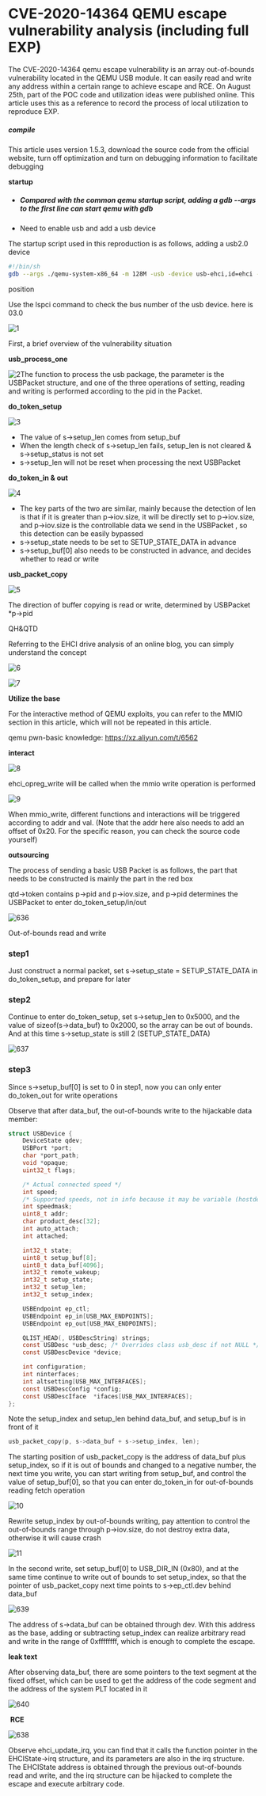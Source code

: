 # CVE-2020-14364 QEMU escape vulnerability analysis (including full EXP) 

The CVE-2020-14364 qemu escape vulnerability is an array out-of-bounds vulnerability located in the QEMU USB module. It can easily read and write any address within a certain range to achieve escape and RCE. On August 25th, part of the POC code and utilization ideas were published online. This article uses this as a reference to record the process of local utilization to reproduce EXP.

##### **compile**

This article uses version 1.5.3, download the source code from the official website, turn off optimization and turn on debugging information to facilitate debugging

**startup**

- ##### Compared with the common qemu startup script, adding a gdb --args to the first line can start qemu with gdb

- Need to enable usb and add a usb device

The startup script used in this reproduction is as follows, adding a usb2.0 device

```bash
#!/bin/sh
gdb --args ./qemu-system-x86_64 -m 128M -usb -device usb-ehci,id=ehci -device usb-tablet,bus=ehci.0 -kernel ./bzImage -initrd  ./rootfs.img -append "root=/dev/ram rw console=ttyS0 oops=panic panic=1 kalsr uid=0" -netdev user,id=t0, -device e1000,netdev=t0,id=nic0 -nographic -smp cores=2,threads=1 -enable-kvm -cpu kvm64,+smep
```

position

Use the lspci command to check the bus number of the usb device. here is 03.0

![1](./pics/1.png)



First, a brief overview of the vulnerability situation

**usb_process_one**

![2](./pics/2.png)The function to process the usb package, the parameter is the USBPacket structure, and one of the three operations of setting, reading and writing is performed according to the pid in the Packet.

**do_token_setup**

![3](./pics/3.png)

- The value of s->setup_len comes from setup_buf
- When the length check of s->setup_len fails, setup_len is not cleared & s->setup_status is not set
- s->setup_len will not be reset when processing the next USBPacket

**do_token_in & out**

![4](./pics/4.png)

- The key parts of the two are similar, mainly because the detection of len is that if it is greater than p->iov.size, it will be directly set to p->iov.size, and p->iov.size is the controllable data we send in the USBPacket , so this detection can be easily bypassed
- s->setup_state needs to be set to SETUP_STATE_DATA in advance
- s->setup_buf[0] also needs to be constructed in advance, and decides whether to read or write

**usb_packet_copy**

![5](./pics/5.png)

The direction of buffer copying is read or write, determined by USBPacket *p->pid

QH&QTD

Referring to the EHCI drive analysis of an online blog, you can simply understand the concept

![6](./pics/6.png)

![7](./pics/7.png)



**Utilize the base**



For the interactive method of QEMU exploits, you can refer to the MMIO section in this article, which will not be repeated in this article.

qemu pwn-basic knowledge: https://xz.aliyun.com/t/6562

**interact**

![8](./pics/8.png)



ehci_opreg_write will be called when the mmio write operation is performed

![9](/BIGRAID/backup/work.challenges/work/mon.github/docs/qemu.escape.related/CVE-2020-14364/pics/9.png)

When mmio_write, different functions and interactions will be triggered according to addr and val. (Note that the addr here also needs to add an offset of 0x20. For the specific reason, you can check the source code yourself)

**outsourcing**

The process of sending a basic USB Packet is as follows, the part that needs to be constructed is mainly the part in the red box

qtd->token contains p->pid and p->iov.size, and p->pid determines the USBPacket to enter do_token_setup/in/out

![636](./pics/636.png)



Out-of-bounds read and write



### step1

Just construct a normal packet, set s->setup_state = SETUP_STATE_DATA in do_token_setup, and prepare for later

### step2

Continue to enter do_token_setup, set s->setup_len to 0x5000, and the value of sizeof(s->data_buf) to 0x2000, so the array can be out of bounds. And at this time s->setup_state is still 2 (SETUP_STATE_DATA)

![637](./pics/637.png)

### step3

Since s->setup_buf[0] is set to 0 in step1, now you can only enter do_token_out for write operations

Observe that after data_buf, the out-of-bounds write to the hijackable data member:

```c
struct USBDevice {
    DeviceState qdev;
    USBPort *port;
    char *port_path;
    void *opaque;
    uint32_t flags;

    /* Actual connected speed */
    int speed;
    /* Supported speeds, not in info because it may be variable (hostdevs) */
    int speedmask;
    uint8_t addr;
    char product_desc[32];
    int auto_attach;
    int attached;

    int32_t state;
    uint8_t setup_buf[8];
    uint8_t data_buf[4096];
    int32_t remote_wakeup;
    int32_t setup_state;
    int32_t setup_len;
    int32_t setup_index;

    USBEndpoint ep_ctl;
    USBEndpoint ep_in[USB_MAX_ENDPOINTS];
    USBEndpoint ep_out[USB_MAX_ENDPOINTS];

    QLIST_HEAD(, USBDescString) strings;
    const USBDesc *usb_desc; /* Overrides class usb_desc if not NULL */
    const USBDescDevice *device;

    int configuration;
    int ninterfaces;
    int altsetting[USB_MAX_INTERFACES];
    const USBDescConfig *config;
    const USBDescIface  *ifaces[USB_MAX_INTERFACES];
};
```

Note the setup_index and setup_len behind data_buf, and setup_buf is in front of it

```c
usb_packet_copy(p, s->data_buf + s->setup_index, len);
```

The starting position of usb_packet_copy is the address of data_buf plus setup_index, so if it is out of bounds and changed to a negative number, the next time you write, you can start writing from setup_buf, and control the value of setup_buf[0], so that you can enter do_token_in for out-of-bounds reading fetch operation

![10](./pics/10.png)



Rewrite setup_index by out-of-bounds writing, pay attention to control the out-of-bounds range through p->iov.size, do not destroy extra data, otherwise it will cause crash

![11](./pics/11.png)



In the second write, set setup_buf[0] to USB_DIR_IN (0x80), and at the same time continue to write out of bounds to set setup_index, so that the pointer of usb_packet_copy next time points to s->ep_ctl.dev behind data_buf

![639](./pics/639.png)



The address of s->data_buf can be obtained through dev. With this address as the base, adding or subtracting setup_index can realize arbitrary read and write in the range of 0xffffffff, which is enough to complete the escape.

**leak text**

After observing data_buf, there are some pointers to the text segment at the fixed offset, which can be used to get the address of the code segment and the address of the system PLT located in it

![640](./pics/640.png)

​                                                                                    **RCE**

![638](./pics/638.png)

Observe ehci_update_irq, you can find that it calls the function pointer in the EHCIState->irq structure, and its parameters are also in the irq structure. The EHCIState address is obtained through the previous out-of-bounds read and write, and the irq structure can be hijacked to complete the escape and execute arbitrary code.




